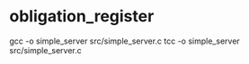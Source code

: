 # obligation_register

gcc -o simple_server src/simple_server.c
tcc -o simple_server src/simple_server.c
